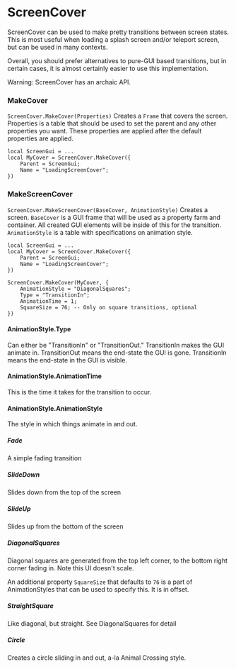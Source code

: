 # ScreenCover

ScreenCover can be used to make pretty transitions between screen states. This is most useful when loading a splash screen and/or teleport screen, but can be used in many contexts.

Overall, you should prefer alternatives to pure-GUI based transitions, but in certain cases, it is almost certainly easier to use this implementation.

Warning: ScreenCover has an archaic API.

### MakeCover
`ScreenCover.MakeCover(Properties)`
Creates a `Frame` that covers the screen. Properties is a table that should be used to set the parent and any other properties you want. These properties are applied after the default properties are applied.

```
local ScreenGui = ...
local MyCover = ScreenCover.MakeCover({
	Parent = ScreenGui;
	Name = "LoadingScreenCover";
})

```

### MakeScreenCover
`ScreenCover.MakeScreenCover(BaseCover, AnimationStyle)`
Creates a screen. `BaseCover` is a GUI frame that will be used as a property farm and container. All created GUI elements will be inside of this for the transition.
`AnimationStyle` is a table with specifications on animation style.

```
local ScreenGui = ...
local MyCover = ScreenCover.MakeCover({
	Parent = ScreenGui;
	Name = "LoadingScreenCover";
})

ScreenCover.MakeCover(MyCover, {
	AnimationStyle = "DiagonalSquares";
	Type = "TransitionIn";
	AnimationTime = 1;
	SquareSize = 76; -- Only on square transitions, optional
})
```

#### AnimationStyle.Type
Can either be "TransitionIn" or "TransitionOut." TransitionIn makes the GUI animate in. TransitionOut means the end-state the GUI is gone. TransitionIn means the end-state in the GUI is visible.

#### AnimationStyle.AnimationTime
This is the time it takes for the transition to occur. 

#### AnimationStyle.AnimationStyle
The style in which things animate in and out.

##### Fade
A simple fading transition

##### SlideDown
Slides down from the top of the screen

##### SlideUp
Slides up from the bottom of the screen

##### DiagonalSquares
Diagonal squares are generated from the top left corner, to the bottom right corner fading in. Note this UI doesn't scale. 

An additional property `SquareSize` that defaults to `76` is a part of AnimationStyles that can be used to specify this. It is in offset.

##### StraightSquare
Like diagonal, but straight. See DiagonalSquares for detail

##### Circle
Creates a circle sliding in and out, a-la Animal Crossing style. 